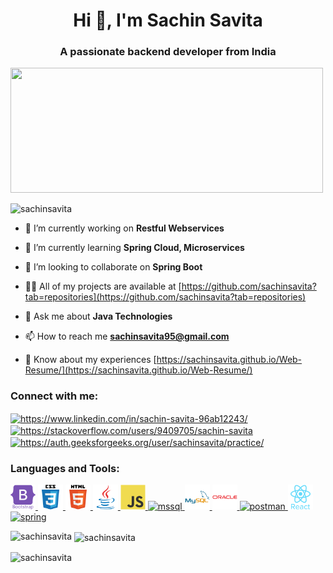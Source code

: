 <h1 align="center">Hi 👋, I'm Sachin Savita</h1>
<h3 align="center">A passionate backend developer from India</h3>

<p align="left"><img src="https://www.youtube.com/redirect?event=video_description&redir_token=QUFFLUhqbWoxMzlKeGxqd1ZHVVBRdjY1S3R0UGFyVGdTd3xBQ3Jtc0treHlZQ1FNQjNhWHpHMlRuODhHRTRqWV82NFlVdjdkUUdYTGhNRENSTDc4UWJoSDhQb1RaOWxzR0FUc3NpRTV2NGtocERvRk1WWkppNmJ1NHNSTHNlQ0RhT244T2pGMzB2WkdfLVpWTno0bk9GMUlfdw&q=https%3A%2F%2Fcdn.dribbble.com%2Fusers%2F1162077%2Fscreenshots%2F3848914%2Fprogrammer.gif&v=G-EGDH50hGE" width="500" height="200">



<p align="left"> <img src="https://komarev.com/ghpvc/?username=sachinsavita&label=Profile%20views&color=0e75b6&style=flat" alt="sachinsavita" /> </p>

- 🔭 I’m currently working on **Restful Webservices**

- 🌱 I’m currently learning **Spring Cloud, Microservices**

- 👯 I’m looking to collaborate on **Spring Boot**

- 👨‍💻 All of my projects are available at [https://github.com/sachinsavita?tab=repositories](https://github.com/sachinsavita?tab=repositories)

- 💬 Ask me about **Java Technologies**

- 📫 How to reach me **sachinsavita95@gmail.com**

- 📄 Know about my experiences [https://sachinsavita.github.io/Web-Resume/](https://sachinsavita.github.io/Web-Resume/)

<h3 align="left">Connect with me:</h3>
<p align="left">
<a href="https://linkedin.com/in/https://www.linkedin.com/in/sachin-savita-96ab12243/" target="blank"><img align="center" src="https://raw.githubusercontent.com/rahuldkjain/github-profile-readme-generator/master/src/images/icons/Social/linked-in-alt.svg" alt="https://www.linkedin.com/in/sachin-savita-96ab12243/" height="30" width="40" /></a>
<a href="https://stackoverflow.com/users/https://stackoverflow.com/users/9409705/sachin-savita" target="blank"><img align="center" src="https://raw.githubusercontent.com/rahuldkjain/github-profile-readme-generator/master/src/images/icons/Social/stack-overflow.svg" alt="https://stackoverflow.com/users/9409705/sachin-savita" height="30" width="40" /></a>
<a href="https://auth.geeksforgeeks.org/user/https://auth.geeksforgeeks.org/user/sachinsavita/practice/" target="blank"><img align="center" src="https://raw.githubusercontent.com/rahuldkjain/github-profile-readme-generator/master/src/images/icons/Social/geeks-for-geeks.svg" alt="https://auth.geeksforgeeks.org/user/sachinsavita/practice/" height="30" width="40" /></a>
</p>

<h3 align="left">Languages and Tools:</h3>
<p align="left"> <a href="https://getbootstrap.com" target="_blank" rel="noreferrer"> <img src="https://raw.githubusercontent.com/devicons/devicon/master/icons/bootstrap/bootstrap-plain-wordmark.svg" alt="bootstrap" width="40" height="40"/> </a> <a href="https://www.w3schools.com/css/" target="_blank" rel="noreferrer"> <img src="https://raw.githubusercontent.com/devicons/devicon/master/icons/css3/css3-original-wordmark.svg" alt="css3" width="40" height="40"/> </a> <a href="https://www.w3.org/html/" target="_blank" rel="noreferrer"> <img src="https://raw.githubusercontent.com/devicons/devicon/master/icons/html5/html5-original-wordmark.svg" alt="html5" width="40" height="40"/> </a> <a href="https://www.java.com" target="_blank" rel="noreferrer"> <img src="https://raw.githubusercontent.com/devicons/devicon/master/icons/java/java-original.svg" alt="java" width="40" height="40"/> </a> <a href="https://developer.mozilla.org/en-US/docs/Web/JavaScript" target="_blank" rel="noreferrer"> <img src="https://raw.githubusercontent.com/devicons/devicon/master/icons/javascript/javascript-original.svg" alt="javascript" width="40" height="40"/> </a> <a href="https://www.microsoft.com/en-us/sql-server" target="_blank" rel="noreferrer"> <img src="https://www.svgrepo.com/show/303229/microsoft-sql-server-logo.svg" alt="mssql" width="40" height="40"/> </a> <a href="https://www.mysql.com/" target="_blank" rel="noreferrer"> <img src="https://raw.githubusercontent.com/devicons/devicon/master/icons/mysql/mysql-original-wordmark.svg" alt="mysql" width="40" height="40"/> </a> <a href="https://www.oracle.com/" target="_blank" rel="noreferrer"> <img src="https://raw.githubusercontent.com/devicons/devicon/master/icons/oracle/oracle-original.svg" alt="oracle" width="40" height="40"/> </a> <a href="https://postman.com" target="_blank" rel="noreferrer"> <img src="https://www.vectorlogo.zone/logos/getpostman/getpostman-icon.svg" alt="postman" width="40" height="40"/> </a> <a href="https://reactjs.org/" target="_blank" rel="noreferrer"> <img src="https://raw.githubusercontent.com/devicons/devicon/master/icons/react/react-original-wordmark.svg" alt="react" width="40" height="40"/> </a> <a href="https://spring.io/" target="_blank" rel="noreferrer"> <img src="https://www.vectorlogo.zone/logos/springio/springio-icon.svg" alt="spring" width="40" height="40"/> </a> </p>

<p><img align="left" src="https://github-readme-stats.vercel.app/api/top-langs?username=sachinsavita&show_icons=true&locale=en&layout=compact" alt="sachinsavita" /></p>

<p>&nbsp;<img align="center" src="https://github-readme-stats.vercel.app/api?username=sachinsavita&show_icons=true&locale=en" alt="sachinsavita" /></p>

<p><img align="center" src="https://github-readme-streak-stats.herokuapp.com/?user=sachinsavita&" alt="sachinsavita" /></p>
